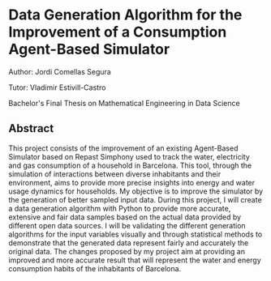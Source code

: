 # Data Generation Algorithm for the Improvement of a Consumption Agent-Based Simulator

Author: Jordi Comellas Segura

Tutor: Vladimir Estivill-Castro

Bachelor's Final Thesis on Mathematical Engineering in Data Science

## Abstract
This project consists of the improvement of an existing Agent-Based Simulator based on Repast Simphony used to track the water, electricity and gas consumption of a household in Barcelona. This tool, through the simulation of interactions between diverse inhabitants and their environment, aims to provide more precise insights into energy and water usage dynamics for households. My objective is to improve the simulator by the generation of better sampled input data. During this project, I will create a data generation algorithm with Python to provide more accurate, extensive and fair data samples based on the actual data provided by different open data sources. I will be validating the different generation algorithms for the input variables visually and through statistical methods to demonstrate that the generated data represent fairly and accurately the original data. The changes proposed by my project aim at providing an improved and more accurate result that will represent the water and energy consumption habits of the inhabitants of Barcelona.
